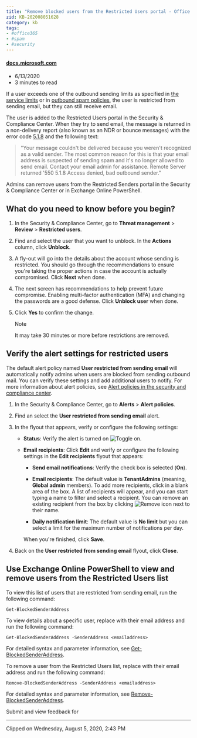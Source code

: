 ```yaml
---
title: "Remove blocked users from the Restricted Users portal - Office 365"
zid: KB-202008051628
category: kb
tags:
- #office365
- #spam
- #security
---
```


#### [docs.microsoft.com](https://docs.microsoft.com/en-us/microsoft-365/security/office-365-security/removing-user-from-restricted-users-portal-after-spam)

*   6/13/2020
*   3 minutes to read


If a user exceeds one of the outbound sending limits as specified in [the service limits](/en-us/office365/servicedescriptions/exchange-online-service-description/exchange-online-limits#sending-limits-across-office-365-options) or in [outbound spam policies](configure-the-outbound-spam-policy?view=o365-worldwide), the user is restricted from sending email, but they can still receive email.

The user is added to the Restricted Users portal in the Security & Compliance Center. When they try to send email, the message is returned in a non-delivery report (also known as an NDR or bounce messages) with the error code [5.1.8](/en-us/Exchange/mail-flow-best-practices/non-delivery-reports-in-exchange-online/fix-error-code-5-1-8-in-exchange-online) and the following text:

> "Your message couldn't be delivered because you weren't recognized as a valid sender. The most common reason for this is that your email address is suspected of sending spam and it's no longer allowed to send email. Contact your email admin for assistance. Remote Server returned '550 5.1.8 Access denied, bad outbound sender."

Admins can remove users from the Restricted Senders portal in the Security & Compliance Center or in Exchange Online PowerShell.

What do you need to know before you begin?
------------------------------------------

1.  In the Security & Compliance Center, go to **Threat management** > **Review** > **Restricted users**.
    
2.  Find and select the user that you want to unblock. In the **Actions** column, click **Unblock**.
    
3.  A fly-out will go into the details about the account whose sending is restricted. You should go through the recommendations to ensure you're taking the proper actions in case the account is actually compromised. Click **Next** when done.
    
4.  The next screen has recommendations to help prevent future compromise. Enabling multi-factor authentication (MFA) and changing the passwords are a good defense. Click **Unblock user** when done.
    
5.  Click **Yes** to confirm the change.
    
    Note
    
    It may take 30 minutes or more before restrictions are removed.
    

Verify the alert settings for restricted users
----------------------------------------------

The default alert policy named **User restricted from sending email** will automatically notify admins when users are blocked from sending outbound mail. You can verify these settings and add additional users to notify. For more information about alert policies, see [Alert policies in the security and compliance center](../../compliance/alert-policies?view=o365-worldwide).

1.  In the Security & Compliance Center, go to **Alerts** > **Alert policies**.
    
2.  Find an select the **User restricted from sending email** alert.
    
3.  In the flyout that appears, verify or configure the following settings:
    
    *   **Status**: Verify the alert is turned on ![Toggle on](../../media/963dfcd0-1765-4306-bcce-c3008c4406b9.png?view=o365-worldwide).
        
    *   **Email recipients**: Click **Edit** and verify or configure the following settings in the **Edit recipients** flyout that appears:
        
        *   **Send email notifications**: Verify the check box is selected (**On**).
            
        *   **Email recipients**: The default value is **TenantAdmins** (meaning, **Global admin** members). To add more recipients, click in a blank area of the box. A list of recipients will appear, and you can start typing a name to filter and select a recipient. You can remove an existing recipient from the box by clicking ![Remove icon](../../media/scc-remove-icon.png?view=o365-worldwide) next to their name.
            
        *   **Daily notification limit**: The default value is **No limit** but you can select a limit for the maximum number of notifications per day.
            
        
        When you're finished, click **Save**.
        
4.  Back on the **User restricted from sending email** flyout, click **Close**.
    

Use Exchange Online PowerShell to view and remove users from the Restricted Users list
--------------------------------------------------------------------------------------

To view this list of users that are restricted from sending email, run the following command:

    Get-BlockedSenderAddress
    

To view details about a specific user, replace <emailaddress> with their email address and run the following command:

    Get-BlockedSenderAddress -SenderAddress <emailaddress>
    

For detailed syntax and parameter information, see [Get-BlockedSenderAddress](/en-us/powershell/module/exchange/get-blockedsenderaddress).

To remove a user from the Restricted Users list, replace <emailaddress> with their email address and run the following command:

    Remove-BlockedSenderAddress -SenderAddress <emailaddress>
    

For detailed syntax and parameter information, see [Remove-BlockedSenderAddress](/en-us/powershell/module/exchange/remove-blockedsenderaddress).

Submit and view feedback for

---

Clipped on Wednesday, August 5, 2020, 2:43 PM